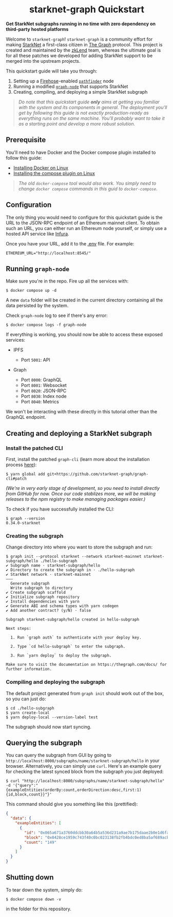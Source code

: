 <p align="center">
  <h1 align="center">starknet-graph Quickstart</h1>
</p>

**Get StarkNet subgraphs running in no time with zero dependency on third-party hosted platforms**

Welcome to `starknet-graph`! `starknet-graph` is a community effort for making [StarkNet](https://starknet.io/) a first-class citizen in [The Graph](https://thegraph.com/) protocol. This project is created and maintained by the [zkLend](https://zklend.com/) team, whereas the ultimate goal is for all these patches we developed for adding StarkNet support to be merged into the upstream projects.

This quickstart guide will take you through:

1. Setting up a [Firehose](https://firehose.streamingfast.io/)-enabled [`pathfinder`](https://github.com/starknet-graph/pathfinder) node
2. Running a modified [`graph-node`](https://github.com/starknet-graph/graph-node) that supports StarkNet
3. Creating, compiling, and deploying a simple StarkNet subgraph

> _Do note that this quickstart guide **only** aims at getting you familiar with the system and its components in general. The deployment you'll get by following this guide is not exactly production-ready as everything runs on the same machine. You'll probably want to take it as a starting point and develop a more robust solution._

## Prerequisite

You'll need to have Docker and the Docker compose plugin installed to follow this guide:

- [Installing Docker on Linux](https://docs.docker.com/engine/install/ubuntu/)
- [Installing the compose plugin on Linux](https://docs.docker.com/compose/install/linux/)

> _The old `docker-compose` tool would also work. You simply need to change `docker compose` commands in this guid to `docker-compose`._

## Configuration

The only thing you would need to configure for this quickstart guide is the URL to the JSON-RPC endpoint of an Ethereum mainnet client. To obtain such an URL, you can either run an Ethereum node yourself, or simply use a hosted API service like [Infura](https://infura.io/).

Once you have your URL, add it to the [.env](./.env) file. For example:

```env
ETHEREUM_URL="http://localhost:8545/"
```

## Running `graph-node`

Make sure you're in the repo. Fire up all the services with:

```console
$ docker compose up -d
```

A new `data` folder will be created in the current directory containing all the data persisted by the system.

Check `graph-node` log to see if there's any error:

```console
$ docker compose logs -f graph-node
```

If everything is working, you should now be able to access these exposed services:

- IPFS

  - Port `5001`: API

- Graph

  - Port `8000`: GraphQL
  - Port `8001`: Websocket
  - Port `8020`: JSON-RPC
  - Port `8030`: Index node
  - Port `8040`: Metrics

We won't be interacting with these directly in this tutorial other than the GraphQL endpoint.

## Creating and deploying a StarkNet subgraph

### Install the patched CLI

First, install the patched `graph-cli` (learn more about the installation process [here](https://github.com/starknet-graph/graph-cli)):

```console
$ yarn global add git+https://github.com/starknet-graph/graph-cli#patch
```

_(We're in very early stage of development, so you need to install directly from GitHub for now. Once our code stablizes more, we will be making releases to the npm registry to make managing packages easier.)_

To check if you have successfully installed the CLI:

```console
$ graph --version
0.34.0-starknet
```

### Creating the subgraph

Change directory into where you want to store the subgraph and run:

```console
$ graph init --protocol starknet --network starknet-mainnet starknet-subgraph/hello ./hello-subgraph
✔ Subgraph name · starknet-subgraph/hello
✔ Directory to create the subgraph in · ./hello-subgraph
✔ StarkNet network · starknet-mainnet
———
  Generate subgraph
  Write subgraph to directory
✔ Create subgraph scaffold
✔ Initialize subgraph repository
✔ Install dependencies with yarn
✔ Generate ABI and schema types with yarn codegen
✔ Add another contract? (y/N) · false

Subgraph starknet-subgraph/hello created in hello-subgraph

Next steps:

  1. Run `graph auth` to authenticate with your deploy key.

  2. Type `cd hello-subgraph` to enter the subgraph.

  3. Run `yarn deploy` to deploy the subgraph.

Make sure to visit the documentation on https://thegraph.com/docs/ for further information.
```

### Compiling and deploying the subgraph

The default project generated from `graph init` should work out of the box, so you can just do:

```console
$ cd ./hello-subgraph
$ yarn create-local
$ yarn deploy-local --version-label test
```

The subgraph should now start syncing.

## Querying the subgraph

You can query the subgraph from GUI by going to `http://localhost:8000/subgraphs/name/starknet-subgraph/hello` in your browser. Alternatively, you can simply use `curl`. Here's an example query for checking the latest synced block from the subgraph you just deployed:

```console
$ curl "http://localhost:8000/subgraphs/name/starknet-subgraph/hello" -d '{"query":"{exampleEntities(orderBy:count,orderDirection:desc,first:1){id,block,count}}"}'
```

This command should give you something like this (prettified):

```json
{
  "data": {
    "exampleEntities": [
      {
        "id": "0x065a671a3760ddcbb30a64b5a536d231a9ae7b175daae2b0e1d6fad6fbb3a2d9",
        "block": "0x0428ce1959c743f40c0bc023138fb2fb4bdc0ed8ba5af689acb2bbc491ba60d5",
        "count": "149"
      }
    ]
  }
}
```

## Shutting down

To tear down the system, simply do:

```console
$ docker compose down -v
```

in the folder for this repository.
